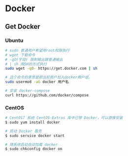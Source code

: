 # Docker

## Get Docker

### Ubuntu

```bash
# sudo 普通用户希望用root权限执行
# wget 下载命令
# -qO(字母) 限制输出跟普通输出
# | sh 用SH的方式执行
sudo wget -qO- https://get.docker.com | sh

# 这个命令的意思是把当前用户加入docker用户组。
sudo usermod -aG docker 用户名

# 安装 docker-compose
curl https://github.com/docker/compose
```

### CentOS

```bash
# CentOS7 系统 CentOS-Extras 库中已带 Docker，可以直接安装
$ sudo yum install docker

# 启动 Docker 服务
$ sudo service docker start

# 随系统启动自动加载 docker
$ sudo chkconfig docker on
```
